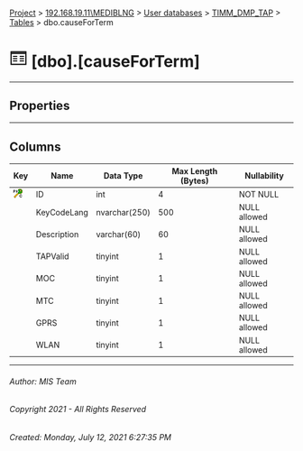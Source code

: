 #### 

[Project](../../../../index.md) > [192.168.19.11\\MEDIBLNG](../../../index.md) > [User databases](../../index.md) > [TIMM_DMP_TAP](../index.md) > [Tables](Tables.md) > dbo.causeForTerm

# ![Tables](../../../../Images/Table32.png) [dbo].[causeForTerm]

---

## <a name="#properties"></a>Properties



---

## <a name="#columns"></a>Columns

| Key | Name | Data Type | Max Length (Bytes) | Nullability |
|---|---|---|---|---|
| [![Cluster Primary Key PK_causeForTerm: ID](../../../../Images/pkcluster.png)](#indexes) | ID | int | 4 | NOT NULL |
|  | KeyCodeLang | nvarchar(250) | 500 | NULL allowed |
|  | Description | varchar(60) | 60 | NULL allowed |
|  | TAPValid | tinyint | 1 | NULL allowed |
|  | MOC | tinyint | 1 | NULL allowed |
|  | MTC | tinyint | 1 | NULL allowed |
|  | GPRS | tinyint | 1 | NULL allowed |
|  | WLAN | tinyint | 1 | NULL allowed |


---

###### Author:  MIS Team

###### Copyright 2021 - All Rights Reserved

###### Created: Monday, July 12, 2021 6:27:35 PM

